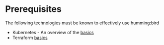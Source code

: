 # Prerequisites

The following technologies must be known to effectively use humming:bird

- Kubernetes - An overview of the [basics](https://kubernetes.io/docs/tutorials/kubernetes-basics/)
- Terraform [basics](https://developer.hashicorp.com/terraform/tutorials/aws-get-started/infrastructure-as-code)
